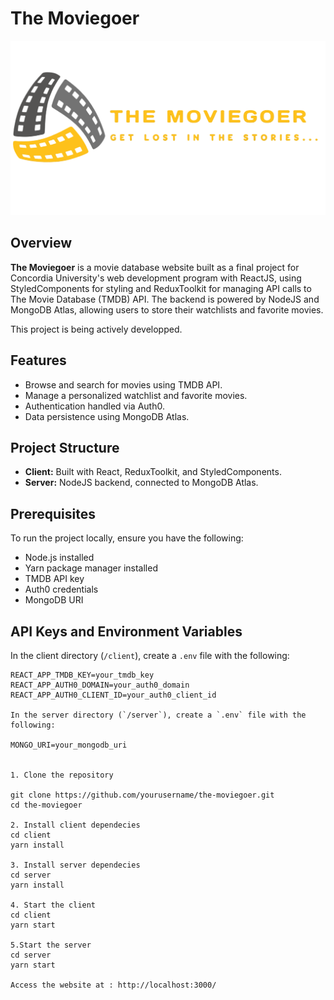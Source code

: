 # The Moviegoer

![The Moviegoer Logo](/client/src/assets/images/MovieGoerLogo.png) 

## Overview

**The Moviegoer** is a movie database website built as a final project for Concordia University's web development program with ReactJS, using StyledComponents for styling and ReduxToolkit for managing API calls to The Movie Database (TMDB) API. The backend is powered by NodeJS and MongoDB Atlas, allowing users to store their watchlists and favorite movies. 

This project is being actively developped.

## Features

- Browse and search for movies using TMDB API.
- Manage a personalized watchlist and favorite movies.
- Authentication handled via Auth0.
- Data persistence using MongoDB Atlas.

## Project Structure

- **Client:** Built with React, ReduxToolkit, and StyledComponents.
- **Server:** NodeJS backend, connected to MongoDB Atlas.

## Prerequisites

To run the project locally, ensure you have the following:

- Node.js installed
- Yarn package manager installed
- TMDB API key
- Auth0 credentials
- MongoDB URI

## API Keys and Environment Variables

In the client directory (`/client`), create a `.env` file with the following:

```env
REACT_APP_TMDB_KEY=your_tmdb_key
REACT_APP_AUTH0_DOMAIN=your_auth0_domain
REACT_APP_AUTH0_CLIENT_ID=your_auth0_client_id

In the server directory (`/server`), create a `.env` file with the following:

MONGO_URI=your_mongodb_uri


1. Clone the repository 

git clone https://github.com/yourusername/the-moviegoer.git
cd the-moviegoer

2. Install client dependecies 
cd client
yarn install

3. Install server dependecies 
cd server
yarn install

4. Start the client
cd client
yarn start

5.Start the server
cd server
yarn start

Access the website at : http://localhost:3000/ 